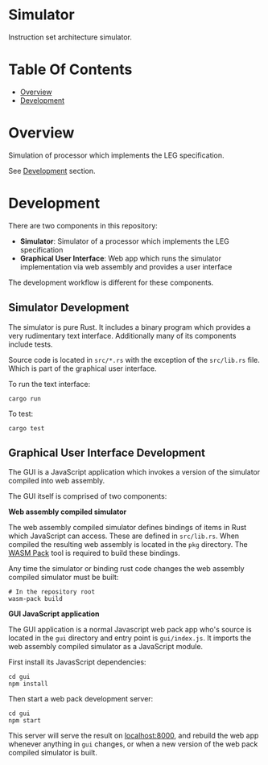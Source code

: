 # Simulator
Instruction set architecture simulator.

# Table Of Contents
- [Overview](#overview)
- [Development](#development)

# Overview
Simulation of processor which implements the LEG specification.

See [Development](#development) section.

# Development
There are two components in this repository: 

- **Simulator**: Simulator of a processor which implements the LEG specification
- **Graphical User Interface**: Web app which runs the simulator implementation
  via web assembly and provides a user interface
  
The development workflow is different for these components.

## Simulator Development
The simulator is pure Rust. It includes a binary program which provides a very
rudimentary text interface. Additionally many of its components include tests.

Source code is located in `src/*.rs` with the exception of the `src/lib.rs` 
file. Which is part of the graphical user interface.

To run the text interface:

```
cargo run
```

To test:

```
cargo test
```

## Graphical User Interface Development
The GUI is a JavaScript application which invokes a version of the simulator
compiled into web assembly.

The GUI itself is comprised of two components:

**Web assembly compiled simulator**  

The web assembly compiled simulator defines bindings of items in Rust which 
JavaScript can access. These are defined in `src/lib.rs`. When compiled the 
resulting web assembly is located in the `pkg` directory. The 
[WASM Pack](https://rustwasm.github.io/wasm-pack/) tool is required to build 
these bindings.

Any time the simulator or binding rust code changes the web assembly compiled 
simulator must be built:

```
# In the repository root
wasm-pack build
```

**GUI JavaScript application**  

The GUI application is a normal Javascript web pack app who's source is located
in the `gui` directory and entry point is `gui/index.js`. It imports the web 
assembly compiled simulator as a JavaScript module. 

First install its JavasScript dependencies:

```
cd gui
npm install
```

Then start a web pack development server:

```
cd gui
npm start
```

This server will serve the result on [localhost:8000](http://localhost:8000), 
and rebuild the web app whenever anything in `gui` changes, or when a new 
version of the web pack compiled simulator is built.
